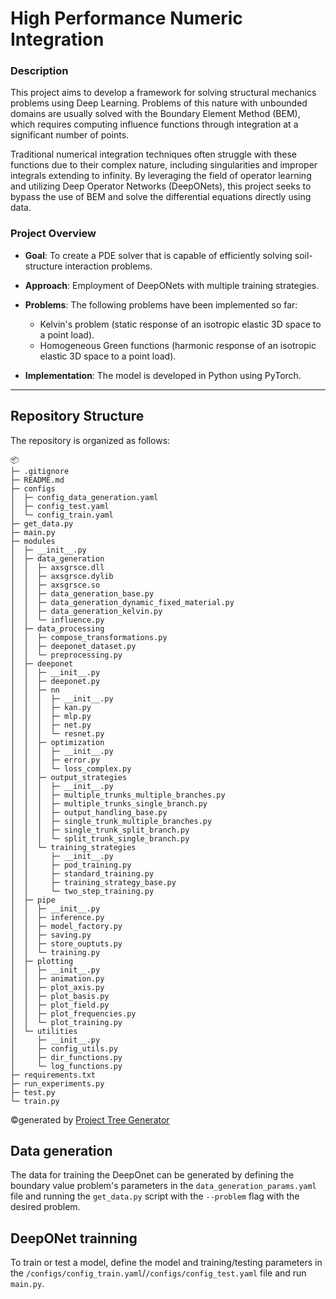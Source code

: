 # High Performance Numeric Integration

### Description

This project aims to develop a framework for solving structural mechanics problems using Deep Learning. Problems of this nature with unbounded domains are usually solved with the Boundary Element Method (BEM), which requires computing influence functions through integration at a significant number of points.

Traditional numerical integration techniques often struggle with these functions due to their complex nature, including singularities and improper integrals extending to infinity. By leveraging the field of operator learning and utilizing Deep Operator Networks (DeepONets), this project seeks to bypass the use of BEM and solve the differential equations directly using data.

### Project Overview

- **Goal**: To create a PDE solver that is capable of efficiently solving soil-structure interaction problems.

- **Approach**: Employment of DeepONets with multiple training strategies.

- **Problems**: The following problems have been implemented so far:
  - Kelvin's problem (static response of an isotropic elastic 3D space to a point load).
  - Homogeneous Green functions (harmonic response of an isotropic elastic 3D space to a point load).
  
- **Implementation**: The model is developed in Python using PyTorch.

---

## Repository Structure

The repository is organized as follows:
```
📦 
├─ .gitignore
├─ README.md
├─ configs
│  ├─ config_data_generation.yaml
│  ├─ config_test.yaml
│  └─ config_train.yaml
├─ get_data.py
├─ main.py
├─ modules
│  ├─ __init__.py
│  ├─ data_generation
│  │  ├─ axsgrsce.dll
│  │  ├─ axsgrsce.dylib
│  │  ├─ axsgrsce.so
│  │  ├─ data_generation_base.py
│  │  ├─ data_generation_dynamic_fixed_material.py
│  │  ├─ data_generation_kelvin.py
│  │  └─ influence.py
│  ├─ data_processing
│  │  ├─ compose_transformations.py
│  │  ├─ deeponet_dataset.py
│  │  └─ preprocessing.py
│  ├─ deeponet
│  │  ├─ __init__.py
│  │  ├─ deeponet.py
│  │  ├─ nn
│  │  │  ├─ __init__.py
│  │  │  ├─ kan.py
│  │  │  ├─ mlp.py
│  │  │  ├─ net.py
│  │  │  └─ resnet.py
│  │  ├─ optimization
│  │  │  ├─ __init__.py
│  │  │  ├─ error.py
│  │  │  └─ loss_complex.py
│  │  ├─ output_strategies
│  │  │  ├─ __init__.py
│  │  │  ├─ multiple_trunks_multiple_branches.py
│  │  │  ├─ multiple_trunks_single_branch.py
│  │  │  ├─ output_handling_base.py
│  │  │  ├─ single_trunk_multiple_branches.py
│  │  │  ├─ single_trunk_split_branch.py
│  │  │  └─ split_trunk_single_branch.py
│  │  └─ training_strategies
│  │     ├─ __init__.py
│  │     ├─ pod_training.py
│  │     ├─ standard_training.py
│  │     ├─ training_strategy_base.py
│  │     └─ two_step_training.py
│  ├─ pipe
│  │  ├─ __init__.py
│  │  ├─ inference.py
│  │  ├─ model_factory.py
│  │  ├─ saving.py
│  │  ├─ store_ouptuts.py
│  │  └─ training.py
│  ├─ plotting
│  │  ├─ __init__.py
│  │  ├─ animation.py
│  │  ├─ plot_axis.py
│  │  ├─ plot_basis.py
│  │  ├─ plot_field.py
│  │  ├─ plot_frequencies.py
│  │  └─ plot_training.py
│  └─ utilities
│     ├─ __init__.py
│     ├─ config_utils.py
│     ├─ dir_functions.py
│     └─ log_functions.py
├─ requirements.txt
├─ run_experiments.py
├─ test.py
└─ train.py
```
©generated by [Project Tree Generator](https://woochanleee.github.io/project-tree-generator)

## Data generation

The data for training the DeepOnet can be generated by defining the boundary value problem's parameters in the ```data_generation_params.yaml``` file and running the ```get_data.py``` script with the ```--problem``` flag with the desired problem.

## DeepONet trainning

To train or test a model, define the model and training/testing parameters in the ```/configs/config_train.yaml```/```/configs/config_test.yaml``` file and run ```main.py```.
